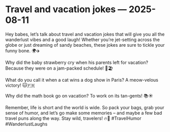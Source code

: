 # Travel and vacation jokes — 2025-08-11

Hey babes, let’s talk about travel and vacation jokes that will give you all the wanderlust vibes and a good laugh! Whether you’re jet-setting across the globe or just dreaming of sandy beaches, these jokes are sure to tickle your funny bone. 🌍✈️

Why did the baby strawberry cry when his parents left for vacation? Because they were on a jam-packed schedule! 🍓🏖️

What do you call it when a cat wins a dog show in Paris? A meow-velous victory! 🐱🇫🇷

Why did the math book go on vacation? To work on its tan-gents! 📚☀️

Remember, life is short and the world is wide. So pack your bags, grab your sense of humor, and let’s go make some memories – and maybe a few bad travel puns along the way. Stay wild, travelers! 🔥🌴 #TravelHumor #WanderlustLaughs